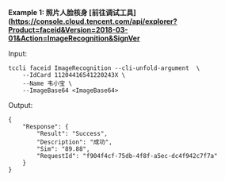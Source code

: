 **Example 1: 照片人脸核身 [前往调试工具](https://console.cloud.tencent.com/api/explorer?Product=faceid&Version=2018-03-01&Action=ImageRecognition&SignVer**



Input: 

```
tccli faceid ImageRecognition --cli-unfold-argument  \
    --IdCard 11204416541220243X \
    --Name 韦小宝 \
    --ImageBase64 <ImageBase64>
```

Output: 
```
{
    "Response": {
        "Result": "Success",
        "Description": "成功",
        "Sim": "89.88",
        "RequestId": "f904f4cf-75db-4f8f-a5ec-dc4f942c7f7a"
    }
}
```

